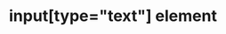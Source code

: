 ---
{
  "title": "input[type=\"text\"] element",
  "description": "",
  "category": "html",
  "keywords": [
    "input[type=\"text\"] element"
  ],
  "last_test_date": "2019-07-20",
  "test_results_url": "https://a11ysupport.io/tech/html/input(type-text)_element",
  "stats": {
    "dragon_win": {
      "chrome": {
        "76": "y",
        "79": "y"
      }
    },
    "jaws": {
      "chrome": {
        "79": "y",
        "80": "y"
      },
      "ie": {
        "11": "a"
      },
      "firefox": {
        "72": "y",
        "73": "y"
      }
    },
    "narrator": {
      "edge": {
        "44": "y"
      }
    },
    "nvda": {
      "chrome": {
        "76": "y",
        "80": "y"
      },
      "firefox": {
        "68": "y",
        "73": "y"
      }
    },
    "orca": {
      "firefox": {
        "69": "y",
        "73": "y"
      }
    },
    "talkback": {
      "and_chr": {
        "76": "y",
        "80": "y"
      }
    },
    "va_and": {
      "and_chr": {
        "77": "a",
        "79": "a"
      }
    },
    "vo_ios": {
      "ios_saf": {
        "13.3.1": "y",
        "12.3.1": "y"
      }
    },
    "vo_macos": {
      "safari": {
        "13.0.5": "a",
        "12.1.2": "a"
      }
    },
    "vc_ios": {
      "ios_saf": {
        "13.3.1": "a",
        "13.0": "a"
      }
    },
    "vc_macos": {
      "safari": {
        "13.0.5": "y",
        "13.0.2": "y"
      }
    },
    "wsr": {
      "edge": {
        "44": null
      },
      "chrome": {
        "77": "y",
        "79": "y"
      }
    }
  },
  "links": {
    "WHATWG HTML spec for input[type=\"text\"]": "https://html.spec.whatwg.org/multipage/input.html#text-(type=text)-state-and-search-state-(type=search)",
    "HTML AAM for the input[type=\"text\"]": "https://w3c.github.io/html-aam/#el-input-text"
  }
}
---